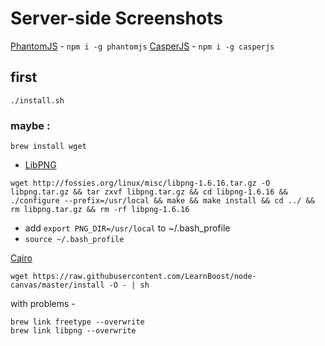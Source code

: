 
Server-side Screenshots
==============
[PhantomJS](http://phantomjs.org/) - `npm i -g phantomjs`
[CasperJS](http://casperjs.org/) - `npm i -g casperjs`

## first

`./install.sh`


### maybe :
`brew install wget`
 *  [LibPNG](https://www.underworldproject.org/documentation/LibpngDownload.html)
```
wget http://fossies.org/linux/misc/libpng-1.6.16.tar.gz -O libpng.tar.gz && tar zxvf libpng.tar.gz && cd libpng-1.6.16 && ./configure --prefix=/usr/local && make && make install && cd ../ && rm libpng.tar.gz && rm -rf libpng-1.6.16
```

 * add `export PNG_DIR=/usr/local` to ~/.bash_profile
 * `source ~/.bash_profile`

[Cairo](http://cairographics.org/)
```
wget https://raw.githubusercontent.com/LearnBoost/node-canvas/master/install -O - | sh
```


with problems -
```
brew link freetype --overwrite
brew link libpng --overwrite
```